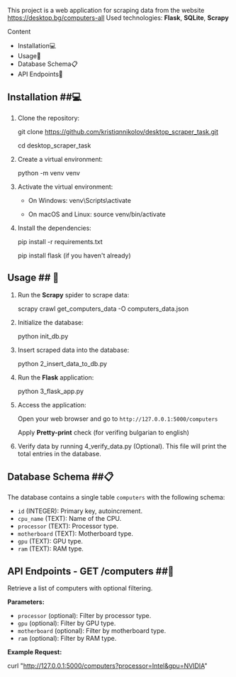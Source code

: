 This project is a web application for scraping data from the website https://desktop.bg/computers-all
Used technologies: **Flask**, **SQLite**, **Scrapy**
                   
Content
- Installation💻
- Usage🚀
- Database Schema📋
- API Endpoints📡

## Installation ##💻

1. Clone the repository:

   git clone https://github.com/kristiqnnikolov/desktop_scraper_task.git

   cd desktop_scraper_task

2. Create a virtual environment:

    python -m venv venv

3. Activate the virtual environment:

    - On Windows:
      venv\Scripts\activate

    - On macOS and Linux:
      source venv/bin/activate

4. Install the dependencies:

    pip install -r requirements.txt
   
    pip install flask (if you haven't already)

## Usage ## 🚀

1. Run the **Scrapy** spider to scrape data:

    scrapy crawl get_computers_data -O computers_data.json

2. Initialize the database:

    python init_db.py

3. Insert scraped data into the database:

    python 2_insert_data_to_db.py

4. Run the **Flask** application:

    python 3_flask_app.py
   
6. Access the application:

   Open your web browser and go to `http://127.0.0.1:5000/computers`
   
   Apply **Pretty-print** check (for verifing bulgarian to english)

7. Verify data by running 4_verify_data.py (Optional).
   This file will print the total entries in the database.

   
## Database Schema ##📋

The database contains a single table `computers` with the following schema:

- `id` (INTEGER): Primary key, autoincrement.
- `cpu_name` (TEXT): Name of the CPU.
- `processor` (TEXT): Processor type.
- `motherboard` (TEXT): Motherboard type.
- `gpu` (TEXT): GPU type.
- `ram` (TEXT): RAM type.

## API Endpoints - GET /computers ##📡

Retrieve a list of computers with optional filtering.

**Parameters:**

- `processor` (optional): Filter by processor type.
- `gpu` (optional): Filter by GPU type.
- `motherboard` (optional): Filter by motherboard type.
- `ram` (optional): Filter by RAM type.

**Example Request:**

curl "http://127.0.0.1:5000/computers?processor=Intel&gpu=NVIDIA"







